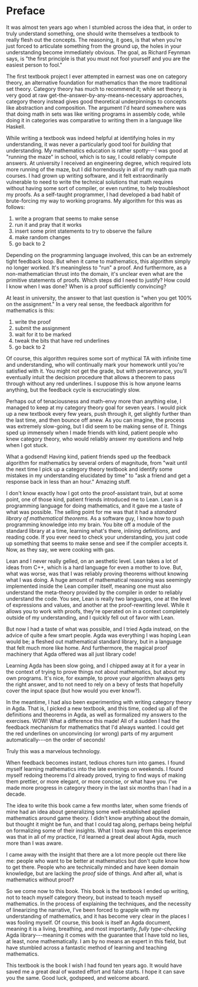 # Preface

It was almost ten years ago when I stumbled across the idea that, in order to
truly understand something, one should write themselves a textbook to really
flesh out the concepts. The reasoning, it goes, is that when you're just forced
to articulate something from the ground up, the holes in your understanding
become immediately obvious. The goal, as Richard Feynman says, is "the first
principle is that you must not fool yourself and you are the easiest person to
fool."

The first textbook project I ever attempted in earnest was one on category
theory, an alternative foundation for mathematics than the more traditional set
theory. Category theory has much to recommend it; while set theory is very good
at raw get-the-answer-by-any-means-necessary approaches, category theory instead
gives good theoretical underpinnings to concepts like abstraction and
composition. The argument I'd heard somewhere was that doing math in sets was
like writing programs in assembly code, while doing it in categories was
comparative to writing them in a language like Haskell.

While writing a textbook was indeed helpful at identifying holes in my
understanding, it was never a particularly good tool for *building* that
understanding. My mathematics education is rather spotty---I was good at
"running the maze" in school, which is to say, I could reliably compute answers.
At university I received an engineering degree, which required lots more running
of the maze, but I did horrendously in all of my math qua math courses. I had
grown up writing software, and it felt extraordinarily vulnerable to need to
write the technical solutions that math requires without having some sort of
compiler, or even runtime, to help troubleshoot my proofs. As a self-taught
programmer, I had developed a bad habit of brute-forcing my way to working
programs. My algorithm for this was as follows:

1. write a program that seems to make sense
2. run it and pray that it works
3. insert some print statements to try to observe the failure
4. make random changes
5. go back to 2

Depending on the programming language involved, this can be an extremely tight
feedback loop. But when it came to mathematics, this algorithm simply no longer
worked. It's meaningless to "run" a proof. And furthermore, as a
non-mathematician thrust into the domain, it's unclear even what are the
primitive statements of proofs. Which steps did I need to justify? How could I
know when I was done? When is a proof sufficiently convincing?

At least in university, the answer to that last question is "when you get 100%
on the assignment." In a very real sense, the feedback algorithm for mathematics
is this:

1. write the proof
2. submit the assignment
3. wait for it to be marked
4. tweak the bits that have red underlines
5. go back to 2

Of course, this algorithm requires some sort of mythical TA with infinite time
and understanding, who will continually mark your homework until you're
satisfied with it. You might not get the grade, but with perseverance, you'll
eventually intuit the decision procedure that allows a theorem to pass through
without any red underlines. I suppose this is how anyone learns anything, but
the feedback cycle is excruciatingly slow.

Perhaps out of tenaciousness and math-envy more than anything else, I managed to
keep at my category theory goal for seven years. I would pick up a new textbook
every few years, push through it, get slightly further than the last time, and
then bounce off anew. As you can imagine, the process was extremely slow-going,
but I did seem to be making sense of it. Things sped up immensely when I made
friends with kind, patient people who knew category theory, who would reliably
answer my questions and help when I got stuck.

What a godsend! Having kind, patient friends sped up the feedback algorithm for
mathematics by several orders of magnitude, from "wait until the next time I
pick up a category theory textbook and identify some mistakes in my
understanding elucidated by time" to "ask a friend and get a response back in
less than an hour." Amazing stuff.

I don't know exactly how I got onto the proof-assistant train, but at some
point, one of those kind, patient friends introduced me to Lean. Lean is a
programming language for doing mathematics, and it gave me a taste of what was
possible. The selling point for me was that it had a *standard library of
mathematical theorems.* As a software guy, I know how to push programming
knowledge into my brain. You bite off a module of the standard library at a
time, learning what's there, inlining definitions, and reading code. If you ever
need to check your understanding, you just code up something that seems to make
sense and see if the compiler accepts it. Now, as they say, we were cooking with
gas.

Lean and I never really gelled, on an aesthetic level. Lean takes a lot of ideas
from C++, which is a hard language for even a mother to love. But, what was
worse, was that I was reliably proving theorems without knowing what I was
doing. A huge amount of mathematical reasoning was seemingly implemented inside
the Lean compiler itself, meaning one must also understand the meta-theory
provided by the compiler in order to reliably understand the code. You see, Lean
is really two languages, one at the level of expressions and values, and another
at the proof-rewriting level. While it allows you to work with proofs, they're
operated on in a context completely outside of my understanding, and I quickly
fell out of favor with Lean.

But now I had a taste of what was possible, and I tried Agda instead, on the
advice of quite a few smart people. Agda was everything I was hoping Lean would
be; a fleshed out mathematical standard library, but in a language that felt
much more like home. And furthermore, the magical proof machinery that Agda
offered was all just library code!

Learning Agda has been slow going, and I chipped away at it for a year in the
context of trying to prove things not about mathematics, but about my own
programs. It's nice, for example, to prove your algorithm always gets the right
answer, and to not need to rely on a bevy of tests that hopefully cover the
input space (but how would you ever know?).

In the meantime, I had also been experimenting with writing category theory in
Agda. That is, I picked a new textbook, and this time, coded up all of the
definitions and theorems in Agda, as well as formalized my answers to the
exercises. WOW! What a difference this made! All of a sudden I had the feedback
mechanism for mathematics that I'd always wanted. I could get the red underlines
on unconvincing (or wrong) parts of my argument automatically---on the order
of seconds!

Truly this was a marvelous technology.

When feedback becomes instant, tedious chores turn into games. I found myself
learning mathematics into the late evenings on weekends. I found myself redoing
theorems I'd already proved, trying to find ways of making them prettier, or
more elegant, or more concise, or what have you. I've made more progress in
category theory in the last six months than I had in a decade.

The idea to write this book came a few months later, when some friends of mine
had an idea about generalizing some well-established applied mathematics around
game theory. I didn't know anything about the domain, but thought it might be
fun, and that I could tag along, perhaps being helpful on formalizing some of
their insights. What I took away from this experience was that in all of my
practice, I'd learned a great deal about Agda, much more than I was aware.

I came away with the insight that there are a lot more people out there like me:
people who want to be better at mathematics but don't quite know how to get
there. People who are technically minded and have keen domain knowledge, but are
lacking the *proof* side of things. And after all, what is mathematics without
proof?

So we come now to this book. This book is the textbook I ended up writing, not
to teach myself category theory, but instead to teach myself mathematics. In the
process of explaining the techniques, and the necessity of linearizing the
narrative, I've been forced to grapple with my understanding of mathematics, and
it has become very clear in the places I was fooling myself. Of course, this
book is itself an Agda document, meaning it is a living, breathing, and most
importantly, *fully type-checking* Agda library---meaning it comes with the
guarantee that I have told no lies, at least, none mathematically. I am by no
means an expert in this field, but have stumbled across a fantastic method of
learning and teaching mathematics.

This textbook is the book I wish I had found ten years ago. It would have saved
me a great deal of wasted effort and false starts. I hope it can save you the
same. Good luck, godspeed, and welcome aboard.

